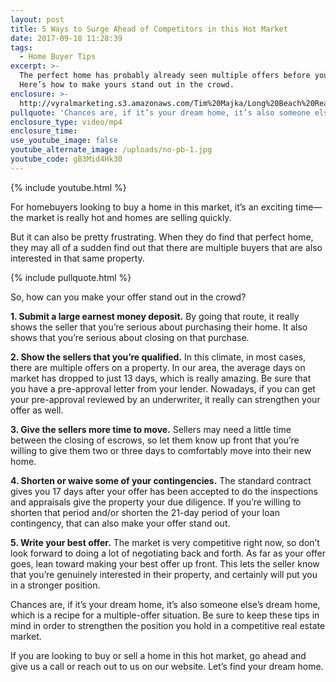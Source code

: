 ```yaml
---
layout: post
title: 5 Ways to Surge Ahead of Competitors in this Hot Market
date: 2017-09-18 11:28:39
tags:
  - Home Buyer Tips
excerpt: >-
  The perfect home has probably already seen multiple offers before yours.
  Here’s how to make yours stand out in the crowd.
enclosure: >-
  http://vyralmarketing.s3.amazonaws.com/Tim%20Majka/Long%20Beach%20Real%20Estate%20Agent-%205%20Ways%20to%20Surge%20Ahead%20of%20Competitors%20in%20this%20Hot%20Market.mp4
pullquote: 'Chances are, if it’s your dream home, it’s also someone else’s dream home.'
enclosure_type: video/mp4
enclosure_time:
use_youtube_image: false
youtube_alternate_image: /uploads/no-pb-1.jpg
youtube_code: gB3Mid4Hk30
---
```



{% include youtube.html %}

For homebuyers looking to buy a home in this market, it’s an exciting time—the market is really hot and homes are selling quickly.

But it can also be pretty frustrating. When they do find that perfect home, they may all of a sudden find out that there are multiple buyers that are also interested in that same property.

{% include pullquote.html %}

So, how can you make your offer stand out in the crowd?

**1. Submit a large earnest money deposit.** By going that route, it really shows the seller that you’re serious about purchasing their home. It also shows that you’re serious about closing on that purchase.

**2. Show the sellers that you’re qualified.** In this climate, in most cases, there are multiple offers on a property. In our area, the average days on market has dropped to just 13 days, which is really amazing. Be sure that you have a pre-approval letter from your lender. Nowadays, if you can get your pre-approval reviewed by an underwriter, it really can strengthen your offer as well.

**3. Give the sellers more time to move.** Sellers may need a little time between the closing of escrows, so let them know up front that you’re willing to give them two or three days to comfortably move into their new home.

**4. Shorten or waive some of your contingencies.** The standard contract gives you 17 days after your offer has been accepted to do the inspections and appraisals give the property your due diligence. If you’re willing to shorten that period and/or shorten the 21-day period of your loan contingency, that can also make your offer stand out.

**5. Write your best offer.** The market is very competitive right now, so don’t look forward to doing a lot of negotiating back and forth. As far as your offer goes, lean toward making your best offer up front. This lets the seller know that you’re genuinely interested in their property, and certainly will put you in a stronger position.

Chances are, if it’s your dream home, it’s also someone else’s dream home, which is a recipe for a multiple-offer situation. Be sure to keep these tips in mind in order to strengthen the position you hold in a competitive real estate market.

If you are looking to buy or sell a home in this hot market, go ahead and give us a call or reach out to us on our website. Let’s find your dream home.
